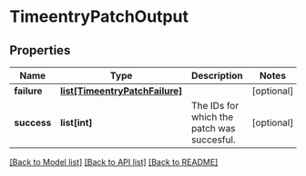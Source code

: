 # TimeentryPatchOutput

## Properties

Name | Type | Description | Notes
------------ | ------------- | ------------- | -------------
**failure** | [**list[TimeentryPatchFailure]**](TimeentryPatchFailure.md) |  | [optional] 
**success** | **list[int]** | The IDs for which the patch was succesful. | [optional] 

[[Back to Model list]](../README.md#documentation-for-models) [[Back to API list]](../README.md#documentation-for-api-endpoints) [[Back to README]](../README.md)


